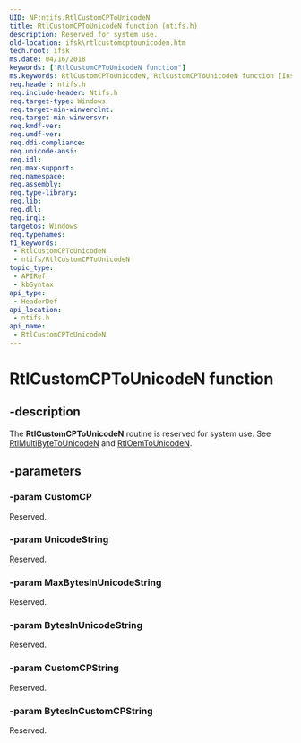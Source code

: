 ```yaml
---
UID: NF:ntifs.RtlCustomCPToUnicodeN
title: RtlCustomCPToUnicodeN function (ntifs.h)
description: Reserved for system use.
old-location: ifsk\rtlcustomcptounicoden.htm
tech.root: ifsk
ms.date: 04/16/2018
keywords: ["RtlCustomCPToUnicodeN function"]
ms.keywords: RtlCustomCPToUnicodeN, RtlCustomCPToUnicodeN function [Installable File System Drivers], ifsk.rtlcustomcptounicoden, ntifs/RtlCustomCPToUnicodeN, rtlref_9b39575d-4ba4-49fa-9281-2858d3e2631d.xml
req.header: ntifs.h
req.include-header: Ntifs.h
req.target-type: Windows
req.target-min-winverclnt: 
req.target-min-winversvr: 
req.kmdf-ver: 
req.umdf-ver: 
req.ddi-compliance: 
req.unicode-ansi: 
req.idl: 
req.max-support: 
req.namespace: 
req.assembly: 
req.type-library: 
req.lib: 
req.dll: 
req.irql: 
targetos: Windows
req.typenames: 
f1_keywords:
 - RtlCustomCPToUnicodeN
 - ntifs/RtlCustomCPToUnicodeN
topic_type:
 - APIRef
 - kbSyntax
api_type:
 - HeaderDef
api_location:
 - ntifs.h
api_name:
 - RtlCustomCPToUnicodeN
---
```


# RtlCustomCPToUnicodeN function


## -description

The <b>RtlCustomCPToUnicodeN</b> routine is reserved for system use. See <a href="/windows-hardware/drivers/ddi/ntifs/nf-ntifs-rtlmultibytetounicoden">RtlMultiByteToUnicodeN</a> and <a href="/windows-hardware/drivers/ddi/ntifs/nf-ntifs-rtloemtounicoden">RtlOemToUnicodeN</a>.

## -parameters

### -param CustomCP

<p>Reserved.</p>

### -param UnicodeString

Reserved.

### -param MaxBytesInUnicodeString

Reserved.

### -param BytesInUnicodeString

Reserved.

### -param CustomCPString

Reserved.

### -param BytesInCustomCPString

Reserved.
